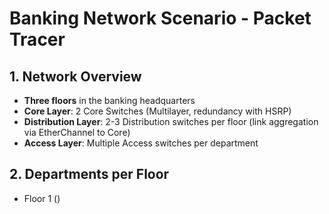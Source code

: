 # Banking Network Scenario - Packet Tracer

## 1. Network Overview
- **Three floors** in the banking headquarters
- **Core Layer**: 2 Core Switches (Multilayer, redundancy with HSRP)
- **Distribution Layer**: 2-3 Distribution switches per floor (link aggregation via EtherChannel to Core)
- **Access Layer**: Multiple Access switches per department

## 2. Departments per Floor
- Floor 1 ()